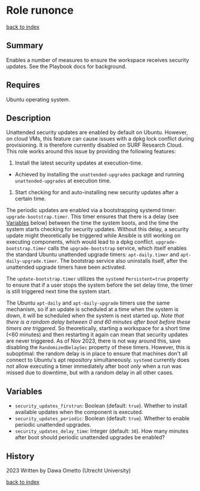 # Role runonce
[back to index](../index.md#Roles)

## Summary

Enables a number of measures to ensure the workspace receives security updates. See the Playbook docs for background.

## Requires
Ubuntu operating system.

## Description

Unattended security updates are enabled by default on Ubuntu. However, on cloud VMs, this feature can cause issues with a dpkg lock conflict during provisioning. It is therefore currently disabled on SURF Research Cloud. This role works around this issue by providing the following features:

1. Install the latest security updates at execution-time.
  * Achieved by installing the `unattended-upgrades` package and running `unattended-upgrades` at execution time.
1. Start checking for and auto-installing new security updates after a certain time.

The periodic updates are enabled via a bootstrapping systemd timer: `upgrade-bootstrap.timer`. This timer ensures that there is a delay (see [Variables](#Variables) below) between the time the system boots, and the time the system starts checking for security updates. Without this delay, a security update might theoretically be triggered while Ansible is still working on executing components, which would lead to a dpkg conflict. `upgrade-bootstrap.timer` calls the `upgrade-bootstrap` service, which itself enables the standard Ubuntu unattended upgrade timers: `apt-daily.timer` and `apt-daily-upgrade.timer`. The bootstrap service also uninstalls itself, after the unattended upgrade timers have been activated.

The `update-bootstrap.timer` utilizes the `systemd` `Persistent=true` property to ensure that if a user stops the system before the set delay time, the timer is still triggered next time the system start.

The Ubuntu `apt-daily` and `apt-daily-upgrade` timers use the same mechanism, so if an update is scheduled at a time when the system is down, it will be scheduled when the system is next started up. *Note that there is a random delay between 0 and 60 minutes after boot before these timers are triggered*. So theoretically, starting a workspace for a short time (<60 minutes) and then restarting it again can mean that security updates are never triggered. As of Nov 2023, there is not way around this, save disabling the `RandomizedDelaySec` property of these timers. However, this is suboptimal: the random delay is in place to ensure that machines don't all connect to Ubuntu's apt repository simultaneously. `systemd` currently does not allow executing a timer immediately after boot *only* when a run was missed due to downtime, but with a random delay in all other cases.

## Variables

* `security_updates_firstrun`: Boolean (default: `true`). Whether to install available updates when the component is executed.
* `security_updates_periodic`: Boolean (default: `true`). Whether to enable periodic unattended upgrades.
* `security_updates_delay_time`: Integer (default: `30`). How many minutes after boot should periodic unattended upgrades be enabled? 

## History
2023 Written by Dawa Ometto (Utrecht University)


[back to index](../index.md#Roles)
